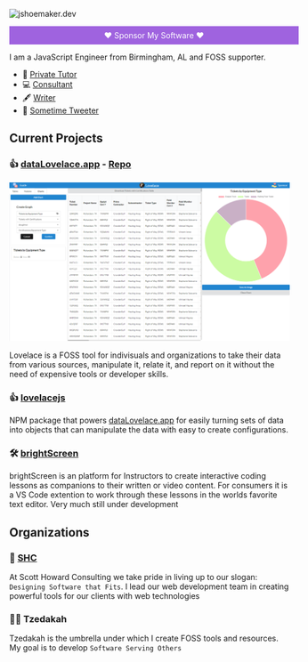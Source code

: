 ![jshoemaker.dev](https://pbs.twimg.com/profile_banners/3178387637/1587612978/1500x500)


<a href="https://github.com/sponsors/joshuashoemaker" style="background-color: #9F63DF; color: white; border: none; padding: 8px; display: block; margin: 0px auto; width: 100%; text-align: center; text-decoration: none; cursor: pointer"> ♥ Sponsor My Software ♥</a>

I am a JavaScript Engineer from Birmingham, AL and FOSS supporter.

- 🏫 [Private Tutor](https://www.wyzant.com/Tutors/WebDevWithJoshua)
- 💻 [Consultant](https://scotthowardconsulting.com/)
- 🖋 [Writer](https://medium.com/@JShoemakerDev)
- 🦚 [Sometime Tweeter](https://twitter.com/JShoemakerDev)


## Current Projects

### 👍 [dataLovelace.app](https://datalovelace.app) - [Repo]()

![Data Lovelace Example](https://github.com/joshuashoemaker/datalovelace/blob/master/docs/graphExample.png)

Lovelace is a FOSS tool for indivisuals and organizations to take their data from various sources, manipulate it, relate it, and report on it without the need of expensive tools or developer skills.

### 👍 [lovelacejs](https://www.npmjs.com/package/lovelacejs)
NPM package that powers [dataLovelace.app](https://datalovelace) for easily turning sets of data into objects that can manipulate the data with easy to create configurations.

### 🛠 [brightScreen](https://github.com/joshuashoemaker/brightScreen)
brightScreen is an platform for Instructors to create interactive coding lessons as companions to their written or video content. For consumers it is a VS Code extention to work through these lessons in the worlds favorite text editor. Very much still under development

## Organizations

### 🏢 [SHC](https://scotthowardconsulting.com/)
At Scott Howard Consulting we take pride in living up to our slogan: `Designing Software that Fits`. I lead our web development team in creating powerful tools for our clients with web technologies

### 👩‍💻 Tzedakah
Tzedakah is the umbrella under which I create FOSS tools and resources. My goal is to develop `Software Serving Others`
